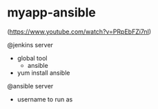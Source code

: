 # myapp-ansible
(https://www.youtube.com/watch?v=PRpEbFZi7nI)


@jenkins server 
- global tool
	- ansible  
- yum install ansible 



@ansible server 
- username to run as 
